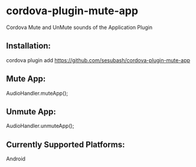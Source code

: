 # cordova-plugin-mute-app
Cordova Mute and UnMute sounds of the Application Plugin

Installation:
-------------

cordova plugin add https://github.com/sesubash/cordova-plugin-mute-app

Mute App:
---------

AudioHandler.muteApp();

Unmute App:
-----------

AudioHandler.unmuteApp();

Currently Supported Platforms:
------------------------------

  Android
